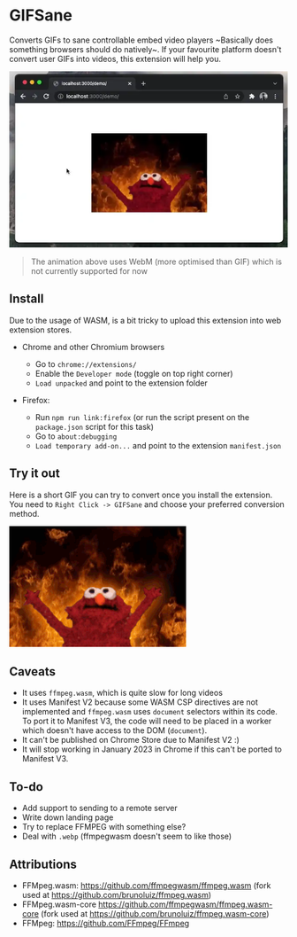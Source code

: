 # GIFSane

Converts GIFs to sane controllable embed video players ~Basically does something browsers should do natively~.
If your favourite platform doesn't convert user GIFs into videos, this extension will help you.

![](./demo/demo.webp)

> The animation above uses WebM (more optimised than GIF) which is not currently supported for now

## Install

Due to the usage of WASM, is a bit tricky to upload this extension into web extension stores.

- Chrome and other Chromium browsers
  - Go to `chrome://extensions/`
  - Enable the `Developer mode` (toggle on top right corner)
  - `Load unpacked` and point to the extension folder

- Firefox:
  - Run `npm run link:firefox` (or run the script present on the `package.json` script for this task)
  - Go to `about:debugging`
  - `Load temporary add-on...` and point to the extension `manifest.json`

## Try it out

Here is a short GIF you can try to convert once you install the extension. You need to `Right Click -> GIFSane` and choose your preferred conversion method.

![](./demo/demo.gif)


## Caveats

- It uses `ffmpeg.wasm`, which is quite slow for long videos
- It uses Manifest V2 because some WASM CSP directives are not implemented and `ffmpeg.wasm` uses `document` selectors within its code. To port it to Manifest V3, the code will need to be placed in a worker which doesn't have access to the DOM (`document`).
- It can't be published on Chrome Store due to Manifest V2 :)
- It will stop working in January 2023 in Chrome if this can't be ported to Manifest V3.

## To-do

- Add support to sending to a remote server
- Write down landing page
- Try to replace FFMPEG with something else?
- Deal with `.webp` (ffmpegwasm doesn't seem to like those)

## Attributions

- FFMpeg.wasm: https://github.com/ffmpegwasm/ffmpeg.wasm (fork used at https://github.com/brunoluiz/ffmpeg.wasm)
- FFMpeg.wasm-core https://github.com/ffmpegwasm/ffmpeg.wasm-core (fork used at https://github.com/brunoluiz/ffmpeg.wasm-core)
- FFMpeg: https://github.com/FFmpeg/FFmpeg
